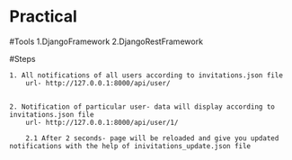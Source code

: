 # Practical

#Tools
  		1.DjangoFramework
		2.DjangoRestFramework


#Steps

	1. All notifications of all users according to invitations.json file
		url- http://127.0.0.1:8000/api/user/
		
		
	2. Notification of particular user- data will display according to invitations.json file
		url- http://127.0.0.1:8000/api/user/1/
		
		2.1 After 2 seconds- page will be reloaded and give you updated notifications with the help of inivitations_update.json file
			
		
	
	

